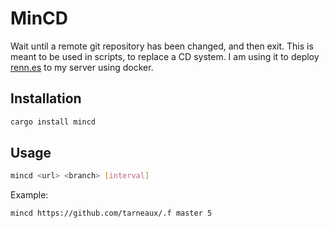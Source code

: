 # MinCD

Wait until a remote git repository has been changed, and then exit.
This is meant to be used in scripts, to replace a CD system.
I am using it to deploy [renn.es](https://renn.es) to my server using docker.

## Installation
```bash
cargo install mincd
```

## Usage
```bash
mincd <url> <branch> [interval]
```

Example:
```bash
mincd https://github.com/tarneaux/.f master 5
```
